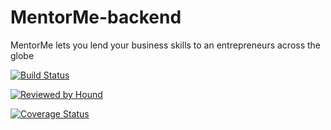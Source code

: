 # MentorMe-backend
MentorMe lets you lend your business skills to an entrepreneurs across the globe

[![Build Status](https://travis-ci.org/mentor-org/MentorMe-backend.svg?branch=develop)](https://travis-ci.org/mentor-org/MentorMe-backend)

[![Reviewed by Hound](https://img.shields.io/badge/Reviewed_by-Hound-8E64B0.svg)](https://houndci.com)

[![Coverage Status](https://coveralls.io/repos/github/mentor-org/MentorMe-backend/badge.svg?branch=develop)](https://coveralls.io/github/mentor-org/MentorMe-backend?branch=develop)